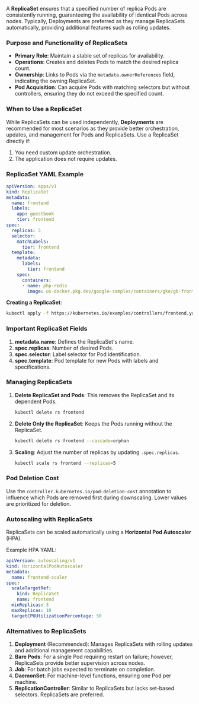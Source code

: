 
A **ReplicaSet** ensures that a specified number of replica Pods are consistently running, guaranteeing the availability of identical Pods across nodes. Typically, Deployments are preferred as they manage ReplicaSets automatically, providing additional features such as rolling updates.

### Purpose and Functionality of ReplicaSets

- **Primary Role**: Maintain a stable set of replicas for availability.
- **Operations**: Creates and deletes Pods to match the desired replica count.
- **Ownership**: Links to Pods via the `metadata.ownerReferences` field, indicating the owning ReplicaSet.
- **Pod Acquisition**: Can acquire Pods with matching selectors but without controllers, ensuring they do not exceed the specified count.

### When to Use a ReplicaSet

While ReplicaSets can be used independently, **Deployments** are recommended for most scenarios as they provide better orchestration, updates, and management for Pods and ReplicaSets. Use a ReplicaSet directly if:
1. You need custom update orchestration.
2. The application does not require updates.

### ReplicaSet YAML Example

```yaml
apiVersion: apps/v1
kind: ReplicaSet
metadata:
  name: frontend
  labels:
    app: guestbook
    tier: frontend
spec:
  replicas: 3
  selector:
    matchLabels:
      tier: frontend
  template:
    metadata:
      labels:
        tier: frontend
    spec:
      containers:
      - name: php-redis
        image: us-docker.pkg.dev/google-samples/containers/gke/gb-frontend:v5
```

**Creating a ReplicaSet**:
```bash
kubectl apply -f https://kubernetes.io/examples/controllers/frontend.yaml
```

### Important ReplicaSet Fields

1. **metadata.name**: Defines the ReplicaSet's name.
2. **spec.replicas**: Number of desired Pods.
3. **spec.selector**: Label selector for Pod identification.
4. **spec.template**: Pod template for new Pods with labels and specifications.

### Managing ReplicaSets

1. **Delete ReplicaSet and Pods**: This removes the ReplicaSet and its dependent Pods.

   ```bash
   kubectl delete rs frontend
   ```

2. **Delete Only the ReplicaSet**: Keeps the Pods running without the ReplicaSet.

   ```bash
   kubectl delete rs frontend --cascade=orphan
   ```

3. **Scaling**: Adjust the number of replicas by updating `.spec.replicas`.

   ```bash
   kubectl scale rs frontend --replicas=5
   ```

### Pod Deletion Cost

Use the `controller.kubernetes.io/pod-deletion-cost` annotation to influence which Pods are removed first during downscaling. Lower values are prioritized for deletion.

### Autoscaling with ReplicaSets

ReplicaSets can be scaled automatically using a **Horizontal Pod Autoscaler** (HPA).

Example HPA YAML:

```yaml
apiVersion: autoscaling/v1
kind: HorizontalPodAutoscaler
metadata:
  name: frontend-scaler
spec:
  scaleTargetRef:
    kind: ReplicaSet
    name: frontend
  minReplicas: 3
  maxReplicas: 10
  targetCPUUtilizationPercentage: 50
```

### Alternatives to ReplicaSets

1. **Deployment** (Recommended): Manages ReplicaSets with rolling updates and additional management capabilities.
2. **Bare Pods**: For a single Pod requiring restart on failure; however, ReplicaSets provide better supervision across nodes.
3. **Job**: For batch jobs expected to terminate on completion.
4. **DaemonSet**: For machine-level functions, ensuring one Pod per machine.
5. **ReplicationController**: Similar to ReplicaSets but lacks set-based selectors. ReplicaSets are preferred.